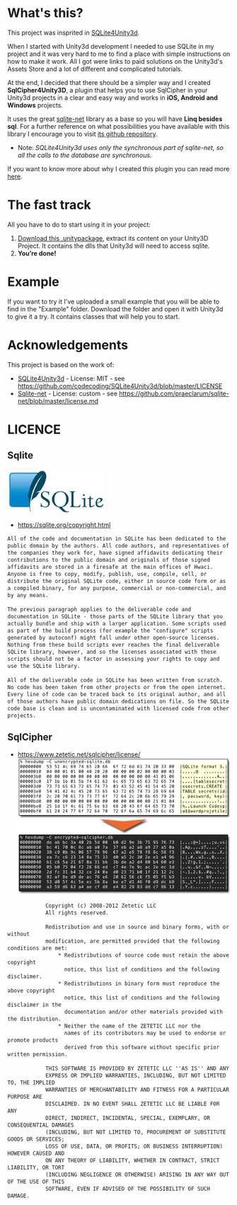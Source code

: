 # What's this?

 This project was insprited in [SQLite4Unity3d](https://github.com/codecoding/SQLite4Unity3d).

 When I started with Unity3d development I needed to use SQLite in my project and it was very hard to me to find a place with simple instructions on how to make it work. All I got were links to paid solutions on the Unity3d's Assets Store and a lot of different and complicated tutorials.

 At the end, I decided that there should be a simpler way and I created **SqlCipher4Unity3D**, a plugin that helps you to use SqlCipher in your Unity3d projects in a clear and easy way and works in **iOS, Android and Windows** projects.

 It uses the great [sqlite-net](https://github.com/praeclarum/sqlite-net) library as a base so you will have **Linq besides sql**. For a further reference on what possibilities you have available with this library I encourage you to visit [its github repository](https://github.com/praeclarum/sqlite-net).

* Note: _SQLite4Unity3d uses only the synchronous part of sqlite-net, so all the calls to the database are synchronous._

 If you want to know more about why I created this plugin you can read more [here](http://www.codecoding.com/sqlite4unity3d-using-sqlite-net-library-and-unity3d-free-edition/).


# The fast track
 All you have to do to start using it in your project:

1. [Download this .unitypackage](https://github.com/netpyoung/SqlCipher4Unity3D/raw/master/SqlCipher4Unity3D.unitypackage), extract its content on your Unity3D Project. It contains the dlls that Unity3d will need to access sqlite.
4. **You’re done!**

# Example
If you want to try it I've uploaded a small example that you will be able to find in the "Example" folder. Download the folder and open it with Unity3d to give it a try. It contains classes that will help you to start.



# Acknowledgements
This project is based on the work of:

- [SQLite4Unity3d](https://github.com/codecoding/SQLite4Unity3d) - License: MIT  - see https://github.com/codecoding/SQLite4Unity3d/blob/master/LICENSE
- [Sqlite-net](https://github.com/praeclarum/sqlite-net) - License: custom - see https://github.com/praeclarum/sqlite-net/blob/master/license.md



# LICENCE

## Sqlite
![sqlite](sqlite370_banner.gif)
* https://sqlite.org/copyright.html

~~~
All of the code and documentation in SQLite has been dedicated to the public domain by the authors. All code authors, and representatives of the companies they work for, have signed affidavits dedicating their contributions to the public domain and originals of those signed affidavits are stored in a firesafe at the main offices of Hwaci. Anyone is free to copy, modify, publish, use, compile, sell, or distribute the original SQLite code, either in source code form or as a compiled binary, for any purpose, commercial or non-commercial, and by any means.

The previous paragraph applies to the deliverable code and documentation in SQLite - those parts of the SQLite library that you actually bundle and ship with a larger application. Some scripts used as part of the build process (for example the "configure" scripts generated by autoconf) might fall under other open-source licenses. Nothing from these build scripts ever reaches the final deliverable SQLite library, however, and so the licenses associated with those scripts should not be a factor in assessing your rights to copy and use the SQLite library.

All of the deliverable code in SQLite has been written from scratch. No code has been taken from other projects or from the open internet. Every line of code can be traced back to its original author, and all of those authors have public domain dedications on file. So the SQLite code base is clean and is uncontaminated with licensed code from other projects.
~~~

## SqlCipher
* https://www.zetetic.net/sqlcipher/license/
![sqlcipher](showcase.png)
~~~
            Copyright (c) 2008-2012 Zetetic LLC
            All rights reserved.

            Redistribution and use in source and binary forms, with or without
            modification, are permitted provided that the following conditions are met:
                * Redistributions of source code must retain the above copyright
                  notice, this list of conditions and the following disclaimer.
                * Redistributions in binary form must reproduce the above copyright
                  notice, this list of conditions and the following disclaimer in the
                  documentation and/or other materials provided with the distribution.
                * Neither the name of the ZETETIC LLC nor the
                  names of its contributors may be used to endorse or promote products
                  derived from this software without specific prior written permission.

            THIS SOFTWARE IS PROVIDED BY ZETETIC LLC ''AS IS'' AND ANY
            EXPRESS OR IMPLIED WARRANTIES, INCLUDING, BUT NOT LIMITED TO, THE IMPLIED
            WARRANTIES OF MERCHANTABILITY AND FITNESS FOR A PARTICULAR PURPOSE ARE
            DISCLAIMED. IN NO EVENT SHALL ZETETIC LLC BE LIABLE FOR ANY
            DIRECT, INDIRECT, INCIDENTAL, SPECIAL, EXEMPLARY, OR CONSEQUENTIAL DAMAGES
            (INCLUDING, BUT NOT LIMITED TO, PROCUREMENT OF SUBSTITUTE GOODS OR SERVICES;
            LOSS OF USE, DATA, OR PROFITS; OR BUSINESS INTERRUPTION) HOWEVER CAUSED AND
            ON ANY THEORY OF LIABILITY, WHETHER IN CONTRACT, STRICT LIABILITY, OR TORT
            (INCLUDING NEGLIGENCE OR OTHERWISE) ARISING IN ANY WAY OUT OF THE USE OF THIS
            SOFTWARE, EVEN IF ADVISED OF THE POSSIBILITY OF SUCH DAMAGE.
~~~
